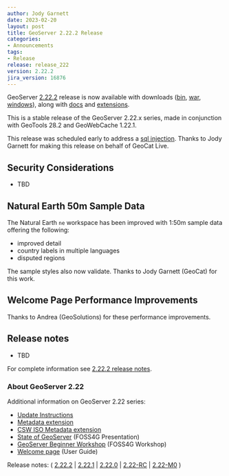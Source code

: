 ```yaml
---
author: Jody Garnett
date: 2023-02-20
layout: post
title: GeoServer 2.22.2 Release
categories:
- Announcements
tags:
- Release
release: release_222
version: 2.22.2
jira_version: 16876
---
```


GeoServer [2.22.2](/release/2.22.2/) release is now available with downloads ([bin](https://sourceforge.net/projects/geoserver/files/GeoServer/2.22.2/geoserver-2.22.2-bin.zip/download), [war](https://sourceforge.net/projects/geoserver/files/GeoServer/2.22.2/geoserver-2.22.2-war.zip/download), [windows](https://sourceforge.net/projects/geoserver/files/GeoServer/2.22.2/GeoServer-2.22.2-winsetup.exe/download)), along with [docs](https://sourceforge.net/projects/geoserver/files/GeoServer/2.22.2/geoserver-2.22.2-htmldoc.zip/download) and [extensions](https://sourceforge.net/projects/geoserver/files/GeoServer/2.22.2/extensions/).

This is a stable release of the GeoServer 2.22.x series, made in conjunction with GeoTools 28.2 
and GeoWebCache 1.22.1.

This release was scheduled early to address a [sql injection](vunerability). Thanks to Jody Garnett for making this release on behalf of GeoCat Live.

## Security Considerations

* TBD

## Natural Earth 50m Sample Data

The Natural Earth ``ne`` workspace has been improved with 1:50m sample data offering the following:

* improved detail
* country labels in multiple languages
* disputed regions

The sample styles also now validate. Thanks to Jody Garnett (GeoCat) for this work.

## Welcome Page Performance Improvements


Thanks to Andrea (GeoSolutions) for these performance improvements.



## Release notes

* TBD

For complete information see [2.22.2 release 
notes](https://github.com/geoserver/geoserver/releases/tag/2.22.2).

### About GeoServer 2.22

Additional information on GeoServer 2.22 series:

* [Update Instructions](https://docs.geoserver.org/latest/en/user/installation/upgrade.html)
* [Metadata extension](https://docs.geoserver.org/latest/en/user/extensions/metadata/index.html)
* [CSW ISO Metadata extension](https://docs.geoserver.org/latest/en/user/extensions/csw-iso/index.html)
* [State of GeoServer](https://docs.google.com/presentation/d/1mnOFSvYb8npVudvUR5MSjSTFHc6ZQ_bStafZrBV7LZ8/edit?usp=sharing) (FOSS4G Presentation)
* [GeoServer Beginner Workshop](https://docs.google.com/presentation/d/1fbPLN-1Cs95WK-IxDG1PxCEKyHwFbNBGNkkomxmLr0Y/edit?usp=sharing) (FOSS4G Workshop)
* [Welcome page](https://docs.geoserver.org/latest/en/user/webadmin/welcome.html) (User Guide)

Release notes:
( [2.22.2](https://github.com/geoserver/geoserver/releases/tag/2.22.2)
| [2.22.1](https://github.com/geoserver/geoserver/releases/tag/2.22.1)
| [2.22.0](https://github.com/geoserver/geoserver/releases/tag/2.22.0)
| [2.22-RC](https://github.com/geoserver/geoserver/releases/tag/2.22-RC)
| [2.22-M0](https://github.com/geoserver/geoserver/releases/tag/2.22-M0)
)
